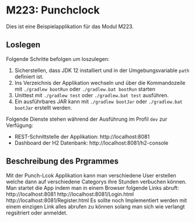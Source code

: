 # M223: Punchclock
Dies ist eine Beispielapplikation für das Modul M223.

## Loslegen
Folgende Schritte befolgen um loszulegen:
1. Sicherstellen, dass JDK 12 installiert und in der Umgebungsvariable `path` definiert ist.
1. Ins Verzeichnis der Applikation wechseln und über die Kommandozeile mit `./gradlew bootRun` oder `./gradlew.bat bootRun` starten
1. Unittest mit `./gradlew test` oder `./gradlew.bat test` ausführen.
1. Ein ausführbares JAR kann mit `./gradlew bootJar` oder `./gradlew.bat bootJar` erstellt werden.

Folgende Dienste stehen während der Ausführung im Profil `dev` zur Verfügung:
- REST-Schnittstelle der Applikation: http://localhost:8081
- Dashboard der H2 Datenbank: http://localhost:8081/h2-console

## Beschreibung des Prgrammes
Mit der Punch-Lcok Applikation kann man verschiedene User erstellen welche 
dann auf verschiedene Categorys ihre Stunden verbuchen können.
Man startet die App indem man in einem Browser folgende Links abruft:
http://localhost:8081 
http://localhost:8081/Login.html 
http://localhost:8081/Register.html 
Es sollte noch Implementiert werden mit einem einzigen Link alles abrufen 
zu können solang man sich wie verlangt regsitriert oder anmeldet.